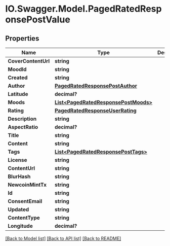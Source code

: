 # IO.Swagger.Model.PagedRatedResponsePostValue
## Properties

Name | Type | Description | Notes
------------ | ------------- | ------------- | -------------
**CoverContentUrl** | **string** |  | [optional] 
**MoodId** | **string** |  | [optional] 
**Created** | **string** |  | [optional] 
**Author** | [**PagedRatedResponsePostAuthor**](PagedRatedResponsePostAuthor.md) |  | [optional] 
**Latitude** | **decimal?** |  | [optional] 
**Moods** | [**List&lt;PagedRatedResponsePostMoods&gt;**](PagedRatedResponsePostMoods.md) |  | [optional] 
**Rating** | [**PagedRatedResponseUserRating**](PagedRatedResponseUserRating.md) |  | [optional] 
**Description** | **string** |  | [optional] 
**AspectRatio** | **decimal?** |  | [optional] 
**Title** | **string** |  | [optional] 
**Content** | **string** |  | [optional] 
**Tags** | [**List&lt;PagedRatedResponsePostTags&gt;**](PagedRatedResponsePostTags.md) |  | [optional] 
**License** | **string** |  | [optional] 
**ContentUrl** | **string** |  | [optional] 
**BlurHash** | **string** |  | [optional] 
**NewcoinMintTx** | **string** |  | [optional] 
**Id** | **string** |  | [optional] 
**ConsentEmail** | **string** |  | [optional] 
**Updated** | **string** |  | [optional] 
**ContentType** | **string** |  | [optional] 
**Longitude** | **decimal?** |  | [optional] 

[[Back to Model list]](../README.md#documentation-for-models) [[Back to API list]](../README.md#documentation-for-api-endpoints) [[Back to README]](../README.md)

